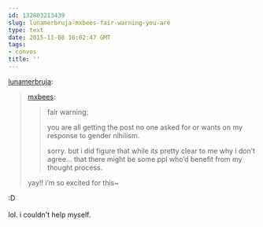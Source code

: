 ```yaml
---
id: 132803213439
slug: lunamerbruja-mxbees-fair-warning-you-are
type: text
date: 2015-11-08 16:02:47 GMT
tags:
- convos
title: ''
---
```

<p><a class="tumblr_blog" href="http://lunamerbruja.tumblr.com/post/132802453901">lunamerbruja</a>:</p>
<blockquote>
<p><a class="tumblr_blog" href="http://mxbees.tumblr.com/post/132799935044">mxbees</a>:</p>
<blockquote>
<p>fair warning:</p>

<p>you are all getting the post no one asked for or wants on my response to gender nihilism.</p>

<p>sorry. but i did figure that while its pretty clear to me why i don’t agree… that there might be some ppl who’d benefit from my thought process.</p>
</blockquote>
<p>yay!! i’m so excited for this~</p>
</blockquote>

<p>:D<br/><br/>lol. i couldn't help myself. </p>